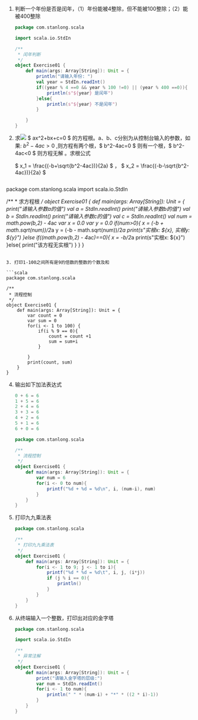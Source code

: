 1. 判断一个年份是否是闰年，（1）年份能被4整除，但不能被100整除；（2）能被400整除

   ```scala
   package com.stanlong.scala
   
   import scala.io.StdIn
   
   /**
    * 闰年判断
    */
   object Exercise01 {
       def main(args: Array[String]): Unit = {
           println("请输入年份: ")
           val year = StdIn.readInt()
           if((year % 4 ==0 && year % 100 !=0) || (year % 400 ==0)){
               println(s"${year} 是闰年")
           }else{
               println(s"${year} 不是闰年")
           }
   
       }
   }
   ```

2. 求![](http://latex.codecogs.com/gif.latex?\\) $ ax^2+bx+c=0 $ 的方程根。a、b、c分别为从控制台输入的参数，如果:  $b^2-4ac>0$ ,则方程有两个根，$ b^2-4ac=0 $ 则有一个根，$ b^2-4ac<0 $  则方程无解 。求根公式
   
   $ x_1 = \frac{(-b+\sqrt{b^2-4ac})}{2a} $  ，  $ x_2 = \frac{(-b-\sqrt{b^2-4ac})}{2a} $
   
   ```scala
package com.stanlong.scala
   import scala.io.StdIn
   
   /**
     * 求方程根
     */
   object Exercise01 {
       def main(args: Array[String]): Unit = {
           print("请输入参数a的值")
           val a = StdIn.readInt()
           print("请输入参数b的值")
           val b = StdIn.readInt()
           print("请输入参数c的值")
           val c = StdIn.readInt()
           val num = math.pow(b,2) - 4*a*c
           var x = 0.0
           var y = 0.0
           if(num>0){
               x = (-b + math.sqrt(num))/2*a
               y = (-b - math.sqrt(num))/2*a
               print(s"实根x: ${x}, 实根y: ${y}")
           }else if((math.pow(b,2) - 4*a*c)==0){
               x = -b/2*a
               print(s"实根x: ${x}")
           }else{
               print("该方程无实根")
           }
       }
   }
   ```

3. 打印1-100之间所有是9的倍数的整数的个数及和

   ```scala
   package com.stanlong.scala
   
   /**
    * 流程控制
    */
   object Exercise01 {
       def main(args: Array[String]): Unit = {
           var count = 0
           var sum = 0
           for(i <- 1 to 100) {
               if(i % 9 == 0){
                   count = count +1
                   sum = sum+i
               }
   
           }
           print(count, sum)
       }
   }
   ```

4. 输出如下加法表达式

   ```scala
   0 + 6 = 6
   1 + 5 = 6
   2 + 4 = 6
   3 + 3 = 6
   4 + 2 = 6
   5 + 1 = 6
   6 + 0 = 6
   ```

   ```scala
   package com.stanlong.scala
   
   /**
    * 流程控制
    */
   object Exercise01 {
       def main(args: Array[String]): Unit = {
           var num = 6
           for(i <- 0 to num){
               printf("%d + %d = %d\n", i, (num-i), num)
           }
       }
   }
   ```

5. 打印九九乘法表

   ```scala
   package com.stanlong.scala
   
   /**
    * 打印九九乘法表
    */
   object Exercise01 {
       def main(args: Array[String]): Unit = {
           for(i <- 1 to 9; j <- 1 to i){
               printf("%d * %d = %d\t", i, j, (i*j))
               if (j % i == 0){
                   println()
               }
           }
       }
   }
   ```

6. 从终端输入一个整数，打印出对应的金字塔

   ```scala
   package com.stanlong.scala
   
   import scala.io.StdIn
   
   /**
    * 异常注解
    */
   object Exercise01 {
       def main(args: Array[String]): Unit = {
           print("请输入金字塔的层级:")
           var num = StdIn.readInt()
           for(i <- 1 to num){
               println(" " * (num-i) + "*" * ((2 * i)-1))
           }
       }
   }
   ```

   


